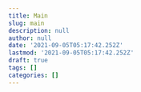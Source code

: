 ```yaml
---
title: Main
slug: main
description: null
author: null
date: '2021-09-05T05:17:42.252Z'
lastmod: '2021-09-05T05:17:42.252Z'
draft: true
tags: []
categories: []
---
```


